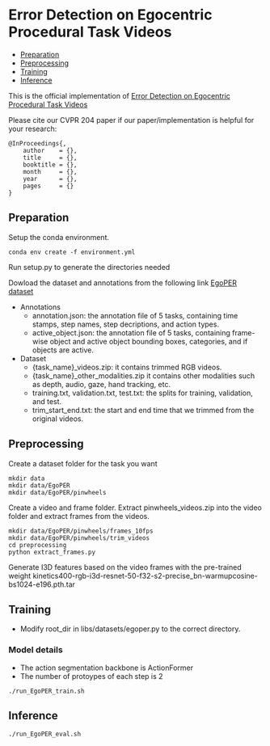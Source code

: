 # Error Detection on Egocentric Procedural Task Videos

- [Preparation](#Preparation)
- [Preprocessing](#Preprocessing)
- [Training](#Training)
- [Inference](#Inference)

This is the official implementation of [Error Detection on Egocentric Procedural Task Videos]()

Please cite our CVPR 204 paper if our paper/implementation is helpful for your research:

```
@InProceedings{,
    author    = {},
    title     = {},
    booktitle = {},
    month     = {},
    year      = {},
    pages     = {}
}
```

## Preparation

Setup the conda environment.

```
conda env create -f environment.yml
```

Run setup.py to generate the directories needed

Dowload the dataset and annotations from the following link
[EgoPER dataset]()

- Annotations
    - annotation.json: the annotation file of 5 tasks, containing time stamps, step names, step decriptions, and action types.
    - active_object.json: the annotation file of 5 tasks, containing frame-wise object and active object bounding boxes, categories, and if objects are active.
- Dataset
    - {task_name}_videos.zip: it contains trimmed RGB videos.
    - {task_name}_other_modalities.zip it contains other modalities such as depth, audio, gaze, hand tracking, etc.
    - training.txt, validation.txt, test.txt: the splits for training, validation, and test.
    - trim_start_end.txt: the start and end time that we trimmed from the original videos.

## Preprocessing

Create a dataset folder for the task you want

```
mkdir data
mkdir data/EgoPER
mkdir data/EgoPER/pinwheels
```

Create a video and frame folder. Extract pinwheels_videos.zip into the video folder and extract frames from the videos.

```
mkdir data/EgoPER/pinwheels/frames_10fps
mkdir data/EgoPER/pinwheels/trim_videos
cd preprocessing
python extract_frames.py
```

Generate I3D features based on the video frames with the pre-trained weight kinetics400-rgb-i3d-resnet-50-f32-s2-precise_bn-warmupcosine-bs1024-e196.pth.tar



## Training

- Modify root_dir in libs/datasets/egoper.py to the correct directory.

### Model details
- The action segmentation backbone is ActionFormer
- The number of protoypes of each step is 2

```
./run_EgoPER_train.sh
```


## Inference

```
./run_EgoPER_eval.sh
```

